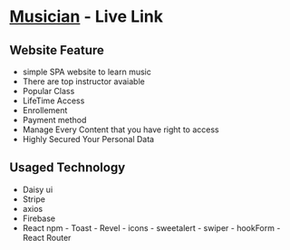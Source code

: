 # [Musician](https://musician-client.web.app/instructors) - Live Link

## Website Feature

- simple SPA website to learn music
- There are top instructor avaiable
- Popular Class
- LifeTime Access
- Enrollement
- Payment method
- Manage Every Content that you have right to access
- Highly Secured Your Personal Data

## Usaged Technology

- Daisy ui
- Stripe
- axios
- Firebase
- React npm - Toast - Revel - icons - sweetalert - swiper - hookForm - React Router
